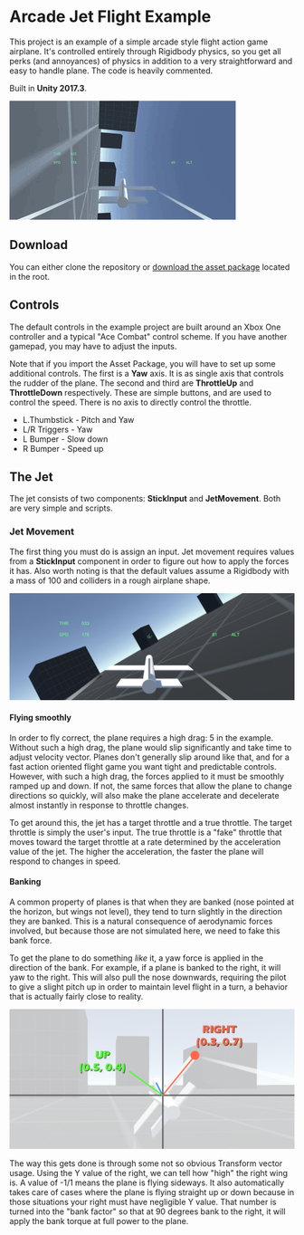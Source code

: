 # Arcade Jet Flight Example

This project is an example of a simple arcade style flight action game airplane. It's controlled entirely through Rigidbody physics, so you get all perks (and annoyances) of physics in addition to a very straightforward and easy to handle plane. The code is heavily commented.

Built in **Unity 2017.3**.

![gif](./Screenshots/flying.gif)

## Download

You can either clone the repository or [download the asset package](./ArcadeJetFlightExample.unitypackage) located in the root.

## Controls

The default controls in the example project are built around an Xbox One controller and a typical "Ace Combat" control scheme. If you have another gamepad, you may have to adjust the inputs.

Note that if you import the Asset Package, you will have to set up some additional controls. The first is a **Yaw** axis. It is as single axis that controls the rudder of the plane. The second and third are **ThrottleUp** and **ThrottleDown** respectively. These are simple buttons, and are used to control the speed. There is no axis to directly control the throttle.

- L.Thumbstick - Pitch and Yaw
- L/R Triggers - Yaw
- L Bumper - Slow down
- R Bumper - Speed up

## The Jet

The jet consists of two components: **StickInput** and **JetMovement**. Both are very simple and scripts.

### Jet Movement

The first thing you must do is assign an input. Jet movement requires values from a **StickInput** component in order to figure out how to apply the forces it has. Also worth noting is that the default values assume a Rigidbody with a mass of 100 and colliders in a rough airplane shape.

![screenshot](./Screenshots/banked.png)

#### Flying smoothly

In order to fly correct, the plane requires a high drag: 5 in the example. Without such a high drag, the plane would slip significantly and take time to adjust velocity vector. Planes don't generally slip around like that, and for a fast action oriented flight game you want tight and predictable controls. However, with such a high drag, the forces applied to it must be smoothly ramped up and down. If not, the same forces that allow the plane to change directions so quickly, will also make the plane accelerate and decelerate almost instantly in response to throttle changes.

To get around this, the jet has a target throttle and a true throttle. The target throttle is simply the user's input. The true throttle is a "fake" throttle that moves toward the target throttle at a rate determined by the acceleration value of the jet. The higher the acceleration, the faster the plane will respond to changes in speed.

#### Banking

A common property of planes is that when they are banked (nose pointed at the horizon, but wings not level), they tend to turn slightly in the direction they are banked. This is a natural consequence of aerodynamic forces involved, but because those are not simulated here, we need to fake this bank force.

To get the plane to do something *like* it, a yaw force is applied in the direction of the bank. For example, if a plane is banked to the right, it will yaw to the right. This will also pull the nose downwards, requiring the pilot to give a slight pitch up in order to maintain level flight in a turn, a behavior that is actually fairly close to reality.

![screenshot](./Screenshots/vectors.png)

The way this gets done is through some not so obvious Transform vector usage. Using the Y value of the right, we can tell how "high" the right wing is. A value of -1/1 means the plane is flying sideways. It also automatically takes care of cases where the plane is flying straight up or down because in those situations your right must have negligible Y value. That number is turned into the "bank factor" so that at 90 degrees bank to the right, it will apply the bank torque at full power to the plane.
